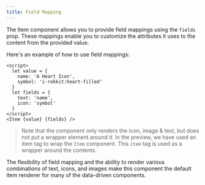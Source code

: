 ```yaml
---
title: Field Mapping
---
```


The Item component allows you to provide field mappings using the `fields` prop. These mappings enable you to customize the attributes it uses to the content from the provided value.

Here's an example of how to use field mappings:

```svelte
<script>
  let value = {
    name: 'A Heart Icon',
    symbol: 'i-rokkit:heart-filled'
  }
  let fields = {
    text: 'name',
    icon: 'symbol'
  }
</script>
<Item {value} {fields} />
```

> Note that the component only renders the icon, image & text, but does not put a wrapper element around it. In the preview, we have used an item tag to wrap the `Item` component. This `item` tag is used as a wrapper around the contents.

The flexibility of field mapping and the ability to render various combinations of text, icons, and images make this component the default item renderer for many of the data-driven components.
